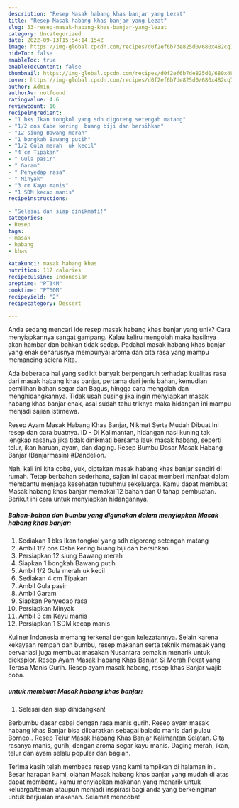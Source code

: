 ```yaml
---
description: "Resep Masak habang khas banjar yang Lezat"
title: "Resep Masak habang khas banjar yang Lezat"
slug: 53-resep-masak-habang-khas-banjar-yang-lezat
category: Uncategorized
date: 2022-09-13T15:54:14.154Z
image: https://img-global.cpcdn.com/recipes/d0f2ef6b7de825d0/680x482cq70/masak-habang-khas-banjar-foto-resep-utama.jpg
hideToc: false
enableToc: true
enableTocContent: false
thumbnail: https://img-global.cpcdn.com/recipes/d0f2ef6b7de825d0/680x482cq70/masak-habang-khas-banjar-foto-resep-utama.jpg
cover: https://img-global.cpcdn.com/recipes/d0f2ef6b7de825d0/680x482cq70/masak-habang-khas-banjar-foto-resep-utama.jpg
author: Admin
authorAv: notfound
ratingvalue: 4.6
reviewcount: 16
recipeingredient:
- "1 bks Ikan tongkol yang sdh digoreng setengah matang"
- "1/2 ons Cabe kering  buang biji dan bersihkan"
- "12 siung Bawang merah"
- "1 bongkah Bawang putih"
- "1/2 Gula merah  uk kecil"
- "4 cm Tipakan"
- " Gula pasir"
- " Garam"
- " Penyedap rasa"
- " Minyak"
- "3 cm Kayu manis"
- "1 SDM kecap manis"
recipeinstructions:

- "Selesai dan siap dinikmati!"
categories:
- Resep
tags:
- masak
- habang
- khas

katakunci: masak habang khas 
nutrition: 117 calories
recipecuisine: Indonesian
preptime: "PT34M"
cooktime: "PT60M"
recipeyield: "2"
recipecategory: Dessert

---
```





Anda sedang mencari ide resep masak habang khas banjar yang unik? Cara menyiapkannya sangat gampang. Kalau keliru mengolah maka hasilnya akan hambar dan bahkan tidak sedap. Padahal masak habang khas banjar yang enak seharusnya mempunyai aroma dan cita rasa yang mampu memancing selera Kita.





Ada beberapa hal yang sedikit banyak berpengaruh terhadap kualitas rasa dari masak habang khas banjar, pertama dari jenis bahan, kemudian pemilihan bahan segar dan Bagus, hingga cara mengolah dan menghidangkannya. Tidak usah pusing jika ingin menyiapkan masak habang khas banjar enak,      asal sudah tahu triknya maka hidangan ini mampu menjadi sajian istimewa.














Resep Ayam Masak Habang Khas Banjar, Nikmat Serta Mudah Dibuat Ini resep dan cara buatnya. ID - Di Kalimantan, hidangan nasi kuning tak lengkap rasanya jika tidak dinikmati bersama lauk masak habang, seperti telur, ikan haruan, ayam, dan daging. Resep Bumbu Dasar Masak Habang Banjar (Banjarmasin) #Dandelion.






Nah, kali ini kita coba, yuk, ciptakan masak habang khas banjar sendiri di rumah. Tetap berbahan sederhana, sajian ini dapat memberi manfaat dalam membantu menjaga kesehatan tubuhmu sekeluarga. Kamu dapat membuat Masak habang khas banjar memakai 12 bahan dan 0 tahap pembuatan. Berikut ini cara untuk menyiapkan hidangannya.

<!--inarticleads1-->

##### Bahan-bahan dan bumbu yang digunakan dalam menyiapkan Masak habang khas banjar:

1. Sediakan 1 bks Ikan tongkol yang sdh digoreng setengah matang
1. Ambil 1/2 ons Cabe kering  buang biji dan bersihkan
1. Persiapkan 12 siung Bawang merah
1. Siapkan 1 bongkah Bawang putih
1. Ambil 1/2 Gula merah  uk kecil
1. Sediakan 4 cm Tipakan
1. Ambil  Gula pasir
1. Ambil  Garam
1. Siapkan  Penyedap rasa
1. Persiapkan  Minyak
1. Ambil 3 cm Kayu manis
1. Persiapkan 1 SDM kecap manis


Kuliner Indonesia memang terkenal dengan kelezatannya. Selain karena kekayaan rempah dan bumbu, resep makanan serta teknik memasak yang bervariasi juga membuat masakan Nusantara semakin menarik untuk dieksplor. Resep Ayam Masak Habang Khas Banjar, Si Merah Pekat yang Terasa Manis Gurih. Resep ayam masak habang, resep khas Banjar wajib coba. 

<!--inarticleads2-->

#####  untuk membuat Masak habang khas banjar:


1. Selesai dan siap dihidangkan!

Berbumbu dasar cabai dengan rasa manis gurih. Resep ayam masak habang khas Banjar bisa diibaratkan sebagai balado manis dari pulau Borneo.. Resep Telur Masak Habang Khas Banjar Kalimantan Selatan. Cita rasanya manis, gurih, dengan aroma segar kayu manis. Daging merah, ikan, telur dan ayam selalu populer dan bagian. 

Terima kasih telah membaca resep yang kami tampilkan di halaman ini. Besar harapan kami, olahan Masak habang khas banjar yang mudah di atas dapat membantu kamu menyiapkan makanan yang menarik untuk keluarga/teman ataupun menjadi inspirasi bagi anda yang berkeinginan untuk berjualan makanan. Selamat mencoba!
